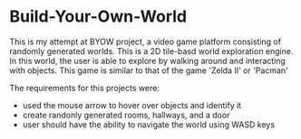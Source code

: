 # Build-Your-Own-World
This is my attempt at BYOW project, a video game platform consisting of randomly generated worlds. This is a 2D tile-basd world exploration engine.
In this world, the user is able to explore by walking around and interacting with objects. This game is similar to that of the game 'Zelda II' or 'Pacman'

The requirements for this projects were:
- used the mouse arrow to hover over objects and identify it
- create randonly generated rooms, hallways, and a door
- user should have the ability to navigate the world using WASD keys 
